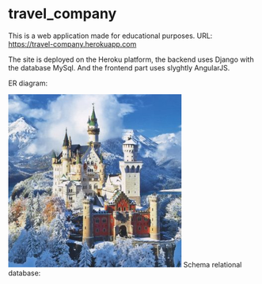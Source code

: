 # travel_company

This is a web application made for educational purposes. URL: https://travel-company.herokuapp.com

The site is deployed on the Heroku platform, the backend uses Django with the database MySql.
And the frontend part uses slyghtly AngularJS.

ER diagram:

![alt text](kursachback/static/toursimage/image_tour/1.jpg)
Schema relational database:
